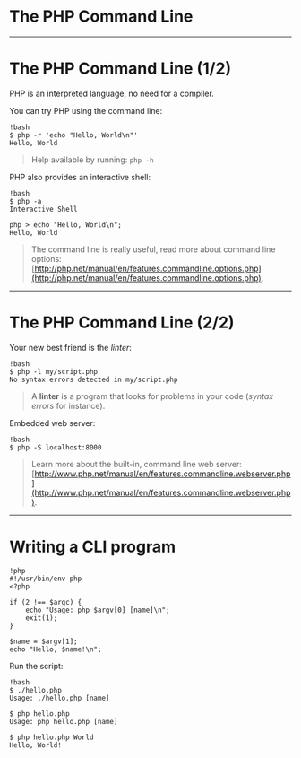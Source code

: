 # The PHP Command Line

---

# The PHP Command Line (1/2)

PHP is an interpreted language, no need for a compiler.

You can try PHP using the command line:

    !bash
    $ php -r 'echo "Hello, World\n"'
    Hello, World

<blockquote class="no-before-icon">
    <i class="fa fa-lightbulb-o"></i>
    <p>Help available by running: <code>php -h</code></p>
</blockquote>

PHP also provides an interactive shell:

    !bash
    $ php -a
    Interactive Shell

    php > echo "Hello, World\n";
    Hello, World

> The command line is really useful, read more about command line options:
[http://php.net/manual/en/features.commandline.options.php](http://php.net/manual/en/features.commandline.options.php).

---

# The PHP Command Line (2/2)

Your new best friend is the _linter_:

    !bash
    $ php -l my/script.php
    No syntax errors detected in my/script.php

<blockquote class="no-before-icon">
    <i class="fa fa-thumb-tack"></i>
    <p>A <strong>linter</strong> is a program that looks for problems in your code
    (<em>syntax errors</em> for instance).</p>
</blockquote>

Embedded web server:

    !bash
    $ php -S localhost:8000

> Learn more about the built-in, command line web server:
[http://www.php.net/manual/en/features.commandline.webserver.php](http://www.php.net/manual/en/features.commandline.webserver.php).

---

# Writing a CLI program

    !php
    #!/usr/bin/env php
    <?php

    if (2 !== $argc) {
        echo "Usage: php $argv[0] [name]\n";
        exit(1);
    }

    $name = $argv[1];
    echo "Hello, $name!\n";

Run the script:

    !bash
    $ ./hello.php
    Usage: ./hello.php [name]

    $ php hello.php
    Usage: php hello.php [name]

    $ php hello.php World
    Hello, World!
